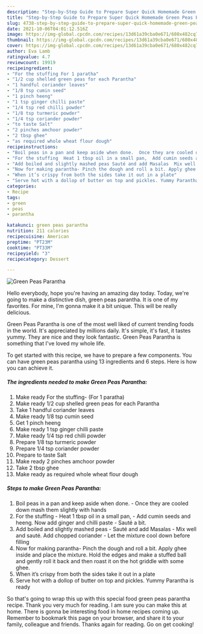 ```yaml
---
description: "Step-by-Step Guide to Prepare Super Quick Homemade Green Peas Parantha"
title: "Step-by-Step Guide to Prepare Super Quick Homemade Green Peas Parantha"
slug: 4738-step-by-step-guide-to-prepare-super-quick-homemade-green-peas-parantha
date: 2021-10-06T04:01:12.516Z
image: https://img-global.cpcdn.com/recipes/13d61a39cba0e671/680x482cq70/green-peas-parantha-recipe-main-photo.jpg
thumbnail: https://img-global.cpcdn.com/recipes/13d61a39cba0e671/680x482cq70/green-peas-parantha-recipe-main-photo.jpg
cover: https://img-global.cpcdn.com/recipes/13d61a39cba0e671/680x482cq70/green-peas-parantha-recipe-main-photo.jpg
author: Eva Lamb
ratingvalue: 4.7
reviewcount: 19919
recipeingredient:
- "For the stuffing For 1 paratha"
- "1/2 cup shelled green peas for each Parantha"
- "1 handful coriander leaves"
- "1/8 tsp cumin seed"
- "1 pinch heeng"
- "1 tsp ginger chilli paste"
- "1/4 tsp red chilli powder"
- "1/8 tsp turmeric powder"
- "1/4 tsp coriander powder"
- "to taste Salt"
- "2 pinches amchoor powder"
- "2 tbsp ghee"
- "as required whole wheat flour dough"
recipeinstructions:
- "Boil peas in a pan and keep aside when done.  Once they are cooled down mash them slightly with hands"
- "For the stuffing  Heat 1 tbsp oil in a small pan,  Add cumin seeds and heeng. Now add ginger and chilli paste Sauté a bit."
- "Add boiled and slightly mashed peas Sauté and add Masalas  Mix well and sauté. Add chopped coriander  Let the mixture cool down before filling"
- "Now for making parantha- Pinch the dough and roll a bit. Apply ghee inside and place the mixture. Hold the edges and make a stuffed ball and gently roll it back and then roast it on the hot griddle with some ghee."
- "When it’s crispy from both the sides take it out in a plate"
- "Serve hot with a dollop of butter on top and pickles. Yummy Parantha is ready"
categories:
- Recipe
tags:
- green
- peas
- parantha

katakunci: green peas parantha 
nutrition: 211 calories
recipecuisine: American
preptime: "PT23M"
cooktime: "PT33M"
recipeyield: "3"
recipecategory: Dessert

---
```



![Green Peas Parantha](https://img-global.cpcdn.com/recipes/13d61a39cba0e671/680x482cq70/green-peas-parantha-recipe-main-photo.jpg)

Hello everybody, hope you're having an amazing day today. Today, we're going to make a distinctive dish, green peas parantha. It is one of my favorites. For mine, I'm gonna make it a bit unique. This will be really delicious.

Green Peas Parantha is one of the most well liked of current trending foods in the world. It's appreciated by millions daily. It's simple, it's fast, it tastes yummy. They are nice and they look fantastic. Green Peas Parantha is something that I've loved my whole life.




To get started with this recipe, we have to prepare a few components. You can have green peas parantha using 13 ingredients and 6 steps. Here is how you can achieve it.

<!--inarticleads1-->

##### The ingredients needed to make Green Peas Parantha:

1. Make ready For the stuffing- (For 1 paratha)
1. Make ready 1/2 cup shelled green peas for each Parantha
1. Take 1 handful coriander leaves
1. Make ready 1/8 tsp cumin seed
1. Get 1 pinch heeng
1. Make ready 1 tsp ginger chilli paste
1. Make ready 1/4 tsp red chilli powder
1. Prepare 1/8 tsp turmeric powder
1. Prepare 1/4 tsp coriander powder
1. Prepare to taste Salt
1. Make ready 2 pinches amchoor powder
1. Take 2 tbsp ghee
1. Make ready as required whole wheat flour dough




<!--inarticleads2-->

##### Steps to make Green Peas Parantha:

1. Boil peas in a pan and keep aside when done.  - Once they are cooled down mash them slightly with hands
1. For the stuffing  - Heat 1 tbsp oil in a small pan,  - Add cumin seeds and heeng. Now add ginger and chilli paste - Sauté a bit.
1. Add boiled and slightly mashed peas - Sauté and add Masalas  - Mix well and sauté. Add chopped coriander  - Let the mixture cool down before filling
1. Now for making parantha- Pinch the dough and roll a bit. Apply ghee inside and place the mixture. Hold the edges and make a stuffed ball and gently roll it back and then roast it on the hot griddle with some ghee.
1. When it’s crispy from both the sides take it out in a plate
1. Serve hot with a dollop of butter on top and pickles. Yummy Parantha is ready




So that's going to wrap this up with this special food green peas parantha recipe. Thank you very much for reading. I am sure you can make this at home. There is gonna be interesting food in home recipes coming up. Remember to bookmark this page on your browser, and share it to your family, colleague and friends. Thanks again for reading. Go on get cooking!
